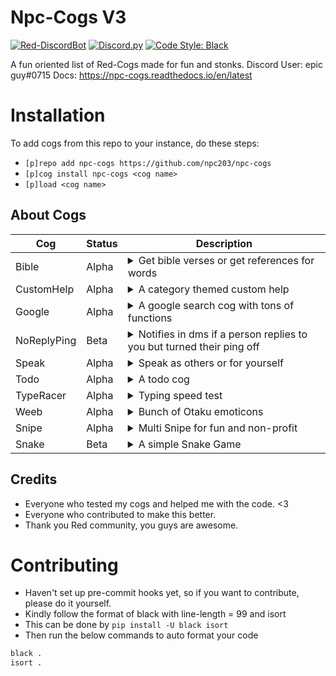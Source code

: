 # Npc-Cogs V3

[![Red-DiscordBot](https://img.shields.io/badge/Red--DiscordBot-V3-red.svg)](https://github.com/Cog-Creators/Red-DiscordBot)
[![Discord.py](https://img.shields.io/badge/Discord.py-rewrite-blue.svg)](https://github.com/Rapptz/discord.py/tree/rewrite)
[![Code Style: Black](https://img.shields.io/badge/code%20style-black-000000.svg)](https://github.com/ambv/black)

A fun oriented list of Red-Cogs made for fun and stonks.
Discord User: epic guy#0715
Docs: https://npc-cogs.readthedocs.io/en/latest

# Installation

To add cogs from this repo to your instance, do these steps:

- `[p]repo add npc-cogs https://github.com/npc203/npc-cogs`
- `[p]cog install npc-cogs <cog name>`
- `[p]load <cog name>`

## About Cogs

| Cog         | Status | Description                                                                                                                                                                                                             |
| ----------- | ------ | ----------------------------------------------------------------------------------------------------------------------------------------------------------------------------------------------------------------------- |
| Bible       | Alpha  | <details><summary>Get bible verses or get references for words</summary>Powered by biblegateway, this cog can get bible verses and also can reverse search by getting the references for the searched word</details>    |
| CustomHelp  | Alpha  | <details><summary>A category themed custom help</summary>Kindly read https://npc-cogs.readthedocs.io/en/latest/customhelp.html on how to setup</details>                                                                |
| Google      | Alpha  | <details><summary>A google search cog with tons of functions</summary>This cog scrapes google to get results/reverse image search, cards, books, images, etc.. (siu3334 did a lotta work in this cog as well)</details> |
| NoReplyPing | Beta   | <details><summary>Notifies in dms if a person replies to you but turned their ping off</summary> Made for the servers with extra modesty who turn their pings off and you miss their message </details>                 |
| Speak       | Alpha  | <details><summary>Speak as others or for yourself</summary>This uses webhooks to mimic the person's identity and speak what you type, it also can speak stuff for you (insults and sadme)</details>                     |
| Todo        | Alpha  | <details><summary>A todo cog</summary>A simple todo cog to remember your tasks</details>                                                                                                                                |
| TypeRacer   | Alpha  | <details><summary>Typing speed test</summary>Test your typing skills with this cog</details>                                                                                                                            |
| Weeb        | Alpha  | <details><summary>Bunch of Otaku emoticons</summary>Expwess youw weebness using the bunch of wandom weeb emoticons UwU</details>                                                                                        |
| Snipe       | Alpha  | <details><summary>Multi Snipe for fun and non-profit</summary>Bulk sniping to stab back those anti-sniping smart ass users</details>                                                                                    |
| Snake       | Beta   | <details><summary>A simple Snake Game</summary>This is a classical snake game, uses dpy menus. Be fully aware of this cog spamming the channel ratelimit buckets</details>                                              |

## Credits

- Everyone who tested my cogs and helped me with the code. <3
- Everyone who contributed to make this better.
- Thank you Red community, you guys are awesome.

# Contributing

- Haven't set up pre-commit hooks yet, so if you want to contribute, please do it yourself.
- Kindly follow the format of black with line-length = 99 and isort
- This can be done by `pip install -U black isort`
- Then run the below commands to auto format your code

```py
black .
isort .
```
